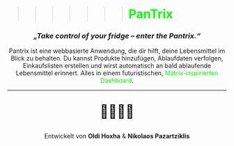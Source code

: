>>>>>>><h1> <span style="color:#00FF00;">PanTrix</span> </h1>

<h3 align="center"><em>„Take control of your fridge – enter the Pantrix.“</em></h3>



<p align="center">
Pantrix ist eine webbasierte Anwendung, die dir hilft, deine Lebensmittel im Blick zu behalten.  
Du kannst Produkte hinzufügen, Ablaufdaten verfolgen, Einkaufslisten erstellen und wirst automatisch an bald ablaufende Lebensmittel erinnert.  
Alles in einem futuristischen, <span style="color:#00FF00;">Matrix-inspirierten Dashboard</span>.
</p>

---

<p align="center" style="font-size:30px;">👨‍💻👨‍💻</p>
<p align="center">
Entwickelt von <strong>Oldi Hoxha</strong> & <strong>Nikolaos Pazartziklis</strong>
</p>

